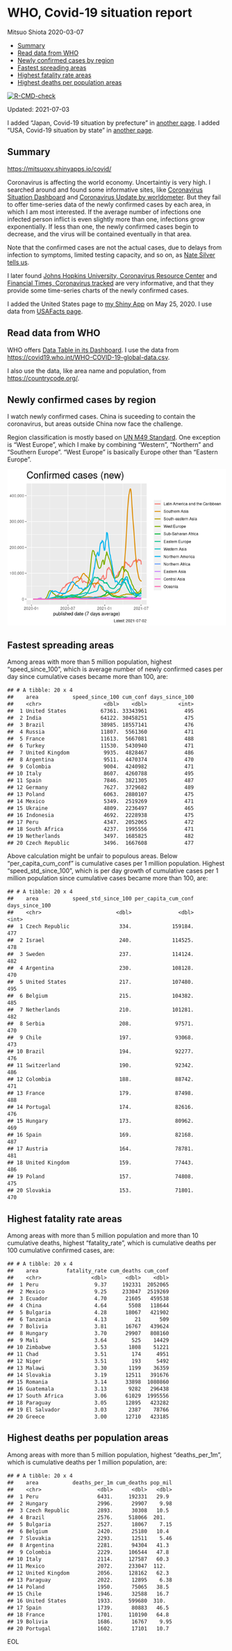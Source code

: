 WHO, Covid-19 situation report
================
Mitsuo Shiota
2020-03-07

-   [Summary](#summary)
-   [Read data from WHO](#read-data-from-who)
-   [Newly confirmed cases by region](#newly-confirmed-cases-by-region)
-   [Fastest spreading areas](#fastest-spreading-areas)
-   [Highest fatality rate areas](#highest-fatality-rate-areas)
-   [Highest deaths per population
    areas](#highest-deaths-per-population-areas)

<!-- badges: start -->

[![R-CMD-check](https://github.com/mitsuoxv/covid/workflows/R-CMD-check/badge.svg)](https://github.com/mitsuoxv/covid/actions)
<!-- badges: end -->

Updated: 2021-07-03

I added “Japan, Covid-19 situation by prefecture” in [another
page](Japan.md). I added “USA, Covid-19 situation by state” in [another
page](USA.md).

## Summary

<https://mitsuoxv.shinyapps.io/covid/>

Coronavirus is affecting the world economy. Uncertaintiy is very high. I
searched around and found some informative sites, like [Coronavirus
Situation
Dashboard](https://who.maps.arcgis.com/apps/opsdashboard/index.html#/c88e37cfc43b4ed3baf977d77e4a0667)
and [Coronavirus Update by
worldometer](https://www.worldometers.info/coronavirus/). But they fail
to offer time-series data of the newly confirmed cases by each area, in
which I am most interested. If the average number of infections one
infected person inflict is even slightly more than one, infections grow
exponentially. If less than one, the newly confirmed cases begin to
decrease, and the virus will be contained eventually in that area.

Note that the confirmed cases are not the actual cases, due to delays
from infection to symptoms, limited testing capacity, and so on, as
[Nate Silver tells
us](https://fivethirtyeight.com/features/coronavirus-case-counts-are-meaningless/).

I later found [Johns Hopkins University, Coronavirus Resource
Center](https://coronavirus.jhu.edu/) and [Financial Times, Coronavirus
tracked](https://www.ft.com/content/a26fbf7e-48f8-11ea-aeb3-955839e06441)
are very informative, and that they provide some time-series charts of
the newly confirmed cases.

I added the United States page to [my Shiny
App](https://mitsuoxv.shinyapps.io/covid/) on May 25, 2020. I use data
from [USAFacts
page](https://usafacts.org/visualizations/coronavirus-covid-19-spread-map/).

## Read data from WHO

WHO offers [Data Table in its Dashboard](https://covid19.who.int/table).
I use the data from
<https://covid19.who.int/WHO-COVID-19-global-data.csv>.

I also use the data, like area name and population, from
<https://countrycode.org/>.

## Newly confirmed cases by region

I watch newly confirmed cases. China is suceeding to contain the
coronavirus, but areas outside China now face the challenge.

Region classification is mostly based on [UN M49
Standard](https://unstats.un.org/unsd/methodology/m49/). One exception
is “West Europe”, which I make by combining “Western”, “Northern” and
“Southern Europe”. “West Europe” is basically Europe other than “Eastern
Europe”.

![](README_files/figure-gfm/chart-1.png)<!-- -->

## Fastest spreading areas

Among areas with more than 5 million population, highest
“speed\_since\_100”, which is average number of newly confirmed cases
per day since cumulative cases became more than 100, are:

    ## # A tibble: 20 x 4
    ##    area           speed_since_100 cum_conf days_since_100
    ##    <chr>                    <dbl>    <dbl>          <int>
    ##  1 United States           67361. 33343961            495
    ##  2 India                   64122. 30458251            475
    ##  3 Brazil                  38985. 18557141            476
    ##  4 Russia                  11807.  5561360            471
    ##  5 France                  11613.  5667081            488
    ##  6 Turkey                  11530.  5430940            471
    ##  7 United Kingdom           9935.  4828467            486
    ##  8 Argentina                9511.  4470374            470
    ##  9 Colombia                 9004.  4240982            471
    ## 10 Italy                    8607.  4260788            495
    ## 11 Spain                    7846.  3821305            487
    ## 12 Germany                  7627.  3729682            489
    ## 13 Poland                   6063.  2880107            475
    ## 14 Mexico                   5349.  2519269            471
    ## 15 Ukraine                  4809.  2236497            465
    ## 16 Indonesia                4692.  2228938            475
    ## 17 Peru                     4347.  2052065            472
    ## 18 South Africa             4237.  1995556            471
    ## 19 Netherlands              3497.  1685825            482
    ## 20 Czech Republic           3496.  1667608            477

Above calculation might be unfair to populous areas. Below
“per\_capita\_cum\_conf” is cumulative cases per 1 million population.
Highest “speed\_std\_since\_100”, which is per day growth of cumulative
cases per 1 million population since cumulative cases became more than
100, are:

    ## # A tibble: 20 x 4
    ##    area           speed_std_since_100 per_capita_cum_conf days_since_100
    ##    <chr>                        <dbl>               <dbl>          <int>
    ##  1 Czech Republic                334.             159184.            477
    ##  2 Israel                        240.             114525.            478
    ##  3 Sweden                        237.             114124.            482
    ##  4 Argentina                     230.             108128.            470
    ##  5 United States                 217.             107480.            495
    ##  6 Belgium                       215.             104382.            485
    ##  7 Netherlands                   210.             101281.            482
    ##  8 Serbia                        208.              97571.            470
    ##  9 Chile                         197.              93068.            473
    ## 10 Brazil                        194.              92277.            476
    ## 11 Switzerland                   190.              92342.            486
    ## 12 Colombia                      188.              88742.            471
    ## 13 France                        179.              87498.            488
    ## 14 Portugal                      174.              82616.            476
    ## 15 Hungary                       173.              80962.            469
    ## 16 Spain                         169.              82168.            487
    ## 17 Austria                       164.              78781.            481
    ## 18 United Kingdom                159.              77443.            486
    ## 19 Poland                        157.              74808.            475
    ## 20 Slovakia                      153.              71801.            470

## Highest fatality rate areas

Among areas with more than 5 million population and more than 10
cumulative deaths, highest “fatality\_rate”, which is cumulative deaths
per 100 cumulative confirmed cases, are:

    ## # A tibble: 20 x 4
    ##    area         fatality_rate cum_deaths cum_conf
    ##    <chr>                <dbl>      <dbl>    <dbl>
    ##  1 Peru                  9.37     192331  2052065
    ##  2 Mexico                9.25     233047  2519269
    ##  3 Ecuador               4.70      21605   459538
    ##  4 China                 4.64       5508   118644
    ##  5 Bulgaria              4.28      18067   421902
    ##  6 Tanzania              4.13         21      509
    ##  7 Bolivia               3.81      16767   439624
    ##  8 Hungary               3.70      29907   808160
    ##  9 Mali                  3.64        525    14429
    ## 10 Zimbabwe              3.53       1808    51221
    ## 11 Chad                  3.51        174     4951
    ## 12 Niger                 3.51        193     5492
    ## 13 Malawi                3.30       1199    36359
    ## 14 Slovakia              3.19      12511   391676
    ## 15 Romania               3.14      33898  1080860
    ## 16 Guatemala             3.13       9282   296438
    ## 17 South Africa          3.06      61029  1995556
    ## 18 Paraguay              3.05      12895   423282
    ## 19 El Salvador           3.03       2387    78766
    ## 20 Greece                3.00      12710   423185

## Highest deaths per population areas

Among areas with more than 5 million population, highest
“deaths\_per\_1m”, which is cumulative deaths per 1 million population,
are:

    ## # A tibble: 20 x 4
    ##    area           deaths_per_1m cum_deaths pop_mil
    ##    <chr>                  <dbl>      <dbl>   <dbl>
    ##  1 Peru                   6431.     192331   29.9 
    ##  2 Hungary                2996.      29907    9.98
    ##  3 Czech Republic         2893.      30308   10.5 
    ##  4 Brazil                 2576.     518066  201.  
    ##  5 Bulgaria               2527.      18067    7.15
    ##  6 Belgium                2420.      25180   10.4 
    ##  7 Slovakia               2293.      12511    5.46
    ##  8 Argentina              2281.      94304   41.3 
    ##  9 Colombia               2229.     106544   47.8 
    ## 10 Italy                  2114.     127587   60.3 
    ## 11 Mexico                 2072.     233047  112.  
    ## 12 United Kingdom         2056.     128162   62.3 
    ## 13 Paraguay               2022.      12895    6.38
    ## 14 Poland                 1950.      75065   38.5 
    ## 15 Chile                  1946.      32588   16.7 
    ## 16 United States          1933.     599680  310.  
    ## 17 Spain                  1739.      80883   46.5 
    ## 18 France                 1701.     110190   64.8 
    ## 19 Bolivia                1686.      16767    9.95
    ## 20 Portugal               1602.      17101   10.7

EOL
